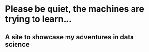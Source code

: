 # Please be quiet, the machines are trying to learn...
## A site to showcase my adventures in data science

